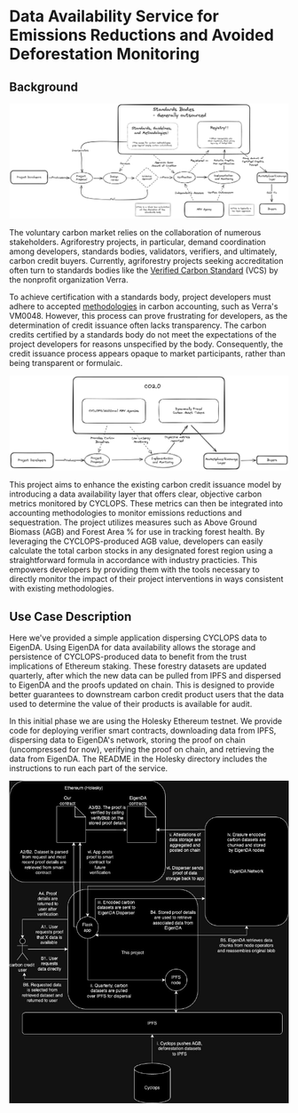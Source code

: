 <!-- # EigenDA Exploration -->
# Data Availability Service for Emissions Reductions and Avoided Deforestation Monitoring	

## Background

![market_diagram](holesky/public/current_model.png)

The voluntary carbon market relies on the collaboration of numerous stakeholders. Agriforestry projects, in particular, demand coordination among developers, standards bodies, validators, verifiers, and ultimately, carbon credit buyers. Currently, agriforestry projects seeking accreditation often turn to standards bodies like the [Verified Carbon Standard](https://verra.org/programs/verified-carbon-standard/) (VCS) by the nonprofit organization Verra.

To achieve certification with a standards body, project developers must adhere to accepted [methodologies](https://verra.org/methodologies-main/#vcs-program-methodologies) in carbon accounting, such as Verra's VM0048. However, this process can prove frustrating for developers, as the determination of credit issuance often lacks transparency. The carbon credits certified by a standards body do not meet the expectations of the project developers for reasons unspecified by the body. Consequently, the credit issuance process appears opaque to market participants, rather than being transparent or formulaic.

![co2.0_diagram](holesky/public/CO2_0_model.png)

This project aims to enhance the existing carbon credit issuance model by introducing a data availability layer that offers clear, objective carbon metrics monitored by CYCLOPS. These metrics can then be integrated into accounting methodologies to monitor emissions reductions and sequestration. The project utilizes measures such as Above Ground Biomass (AGB) and Forest Area % for use in tracking forest health. By leveraging the CYCLOPS-produced AGB value, developers can easily calculate the total carbon stocks in any designated forest region using a straightforward formula in accordance with industry practicies. This empowers developers by providing them with the tools necessary to directly monitor the impact of their project interventions in ways consistent with existing methodologies.

## Use Case Description

Here we've provided a simple application dispersing CYCLOPS data to EigenDA. Using EigenDA for data availability allows the storage and persistence of CYCLOPS-produced data to benefit from the trust implications of Ethereum staking. These forestry datasets are updated quarterly, after which the new data can be pulled from IPFS and dispersed to EigenDA and the proofs updated on chain. This is designed to provide better guarantees to downstream carbon credit product users that the data used to determine the value of their products is available for audit.

In this initial phase we are using the Holesky Ethereum testnet. We provide code for deploying verifier smart contracts,
downloading data from IPFS, dispersing data to EigenDA's network, storing the proof on chain (uncompressed for now), verifying the proof on chain, and retrieving the data from EigenDA. The README in the Holesky directory includes the instructions to run each part of the service.

![diagram](holesky/public/eigenda-explore-update.jpg)

